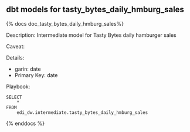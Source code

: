 ## dbt models for tasty_bytes_daily_hmburg_sales

{% docs doc_tasty_bytes_daily_hmburg_sales%}

Description:
Intermediate model for Tasty Bytes daily hamburger sales

Caveat:

Details:
- garin: date
- Primary Key: date

Playbook:
```
SELECT
    *
FROM
    edi_dw.intermediate.tasty_bytes_daily_hmburg_sales
```

{% enddocs %}
